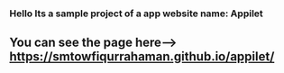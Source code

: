 ### Hello Its a sample project of a app website name: Appilet

## You can see the page here--> **https://smtowfiqurrahaman.github.io/appilet/**

